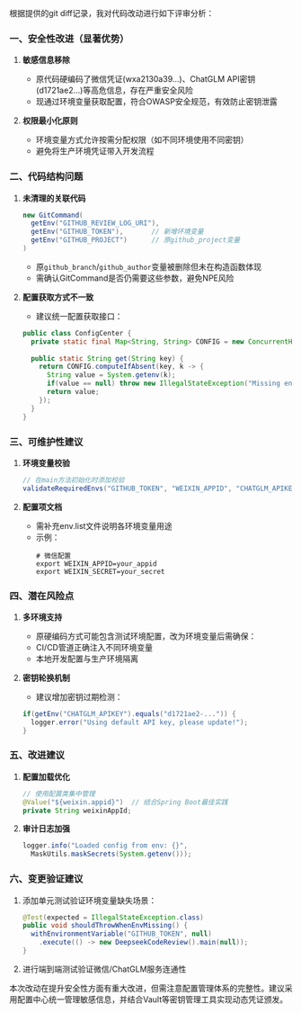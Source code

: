 

根据提供的git diff记录，我对代码改动进行如下评审分析：

### 一、安全性改进（显著优势）
1. **敏感信息移除**
   - 原代码硬编码了微信凭证(wxa2130a39...)、ChatGLM API密钥(d1721ae2...)等高危信息，存在严重安全风险
   - 现通过环境变量获取配置，符合OWASP安全规范，有效防止密钥泄露

2. **权限最小化原则**
   - 环境变量方式允许按需分配权限（如不同环境使用不同密钥）
   - 避免将生产环境凭证带入开发流程

### 二、代码结构问题
1. **未清理的关联代码**
   ```java
   new GitCommand(
     getEnv("GITHUB_REVIEW_LOG_URI"),
     getEnv("GITHUB_TOKEN"),       // 新增环境变量
     getEnv("GITHUB_PROJECT")      // 原github_project变量
   )
   ```
   - 原`github_branch`/`github_author`变量被删除但未在构造函数体现
   - 需确认GitCommand是否仍需要这些参数，避免NPE风险

2. **配置获取方式不一致**
   - 建议统一配置获取接口：
   ```java
   public class ConfigCenter {
     private static final Map<String, String> CONFIG = new ConcurrentHashMap<>();
     
     public static String get(String key) {
       return CONFIG.computeIfAbsent(key, k -> {
         String value = System.getenv(k);
         if(value == null) throw new IllegalStateException("Missing env: " + k);
         return value;
       });
     }
   }
   ```

### 三、可维护性建议
1. **环境变量校验**
   ```java
   // 在main方法初始化时添加校验
   validateRequiredEnvs("GITHUB_TOKEN", "WEIXIN_APPID", "CHATGLM_APIKEY");
   ```

2. **配置项文档**
   - 需补充env.list文件说明各环境变量用途
   - 示例：
     ```
     # 微信配置
     export WEIXIN_APPID=your_appid
     export WEIXIN_SECRET=your_secret
     ```

### 四、潜在风险点
1. **多环境支持**
   - 原硬编码方式可能包含测试环境配置，改为环境变量后需确保：
   - CI/CD管道正确注入不同环境变量
   - 本地开发配置与生产环境隔离

2. **密钥轮换机制**
   - 建议增加密钥过期检测：
   ```java
   if(getEnv("CHATGLM_APIKEY").equals("d1721ae2-...")) {
     logger.error("Using default API key, please update!");
   }
   ```

### 五、改进建议
1. **配置加载优化**
   ```java
   // 使用配置类集中管理
   @Value("${weixin.appid}")  // 结合Spring Boot最佳实践
   private String weixinAppId;
   ```

2. **审计日志加强**
   ```java
   logger.info("Loaded config from env: {}", 
     MaskUtils.maskSecrets(System.getenv()));
   ```

### 六、变更验证建议
1. 添加单元测试验证环境变量缺失场景：
   ```java
   @Test(expected = IllegalStateException.class)
   public void shouldThrowWhenEnvMissing() {
     withEnvironmentVariable("GITHUB_TOKEN", null)
       .execute(() -> new DeepseekCodeReview().main(null));
   }
   ```

2. 进行端到端测试验证微信/ChatGLM服务连通性

本次改动在提升安全性方面有重大改进，但需注意配置管理体系的完整性。建议采用配置中心统一管理敏感信息，并结合Vault等密钥管理工具实现动态凭证颁发。